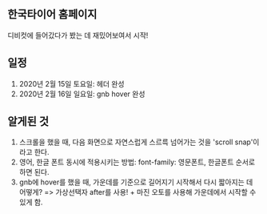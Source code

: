 ## 한국타이어 홈페이지
디비컷에 들어갔다가 봤는 데 재밌어보여서 시작!

## 일정
  1. 2020년 2월 15일 토요일: 헤더 완성
  2. 2020년 2월 16일 일요일: gnb hover 완성

## 알게된 것
  1. 스크롤을 했을 때, 다음 화면으로 자연스럽게 스르륵 넘어가는 것을 'scroll snap'이라고 한다.
  2. 영어, 한글 폰트 동시에 적용시키는 방법: font-family: 영문폰트, 한글폰트 순서로 하면 된다.
  3. gnb에 hover를 했을 때, 가운데를 기준으로 길어지기 시작해서 다시 짧아지는 데 어떻게? => 가상선택자 after를 사용! + 마진 오토를 사용해 가운데에서 시작할 수 있게 함.